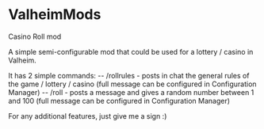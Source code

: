 # ValheimMods


Casino Roll mod


A simple semi-configurable mod that could be used for a lottery / casino in Valheim. 

It has 2 simple commands: 
-- /rollrules - posts in chat the general rules of the game / lottery / casino (full message can be configured in Configuration Manager)
-- /roll - posts a message and gives a random number between 1 and 100 (full message can be configured in Configuration Manager)


For any additional features, just give me a sign :) 
